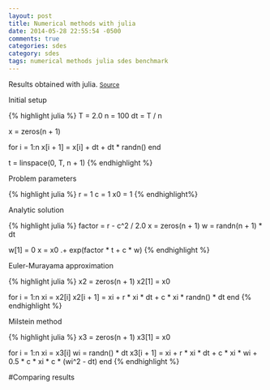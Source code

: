 ```yaml
---
layout: post
title: Numerical methods with julia
date: 2014-05-28 22:55:54 -0500
comments: true
categories: sdes
category: sdes
tags: numerical methods julia sdes benchmark
---
```


Results obtained with julia. <small>[Source]({{site.baseurl}}/assets/julia/sdes.jl)</small>

Initial setup

{% highlight julia %}
 T = 2.0
 n = 100
dt = T / n

x = zeros(n + 1)

for i = 1:n
    x[i + 1] = x[i] + dt + dt * randn()
end

t = linspace(0, T, n + 1)
{% endhighlight %}

Problem parameters

{% highlight julia %}
 r = 1
 c = 1
x0 = 1
{% endhighlight%}

Analytic solution


{% highlight julia %}
factor = r - c^2 / 2.0
x = zeros(n + 1)
w = randn(n + 1) * dt

w[1] = 0
x = x0 .+ exp(factor * t + c * w)
{% endhighlight %}

Euler-Murayama approximation

{% highlight julia %}
x2 = zeros(n + 1)
x2[1] = x0

for i = 1:n
    xi = x2[i]
    x2[i + 1] = xi + r * xi * dt + c * xi * randn() * dt
end
{% endhighlight %}

Milstein method

{% highlight julia %}
x3 = zeros(n + 1)
x3[1] = x0

for i = 1:n
    xi = x3[i]
    wi = randn() * dt
    x3[i + 1] = xi + r * xi * dt + c * xi * wi + 0.5 * c * xi * c * (wi^2 - dt)
end
{% endhighlight %}

#Comparing results
